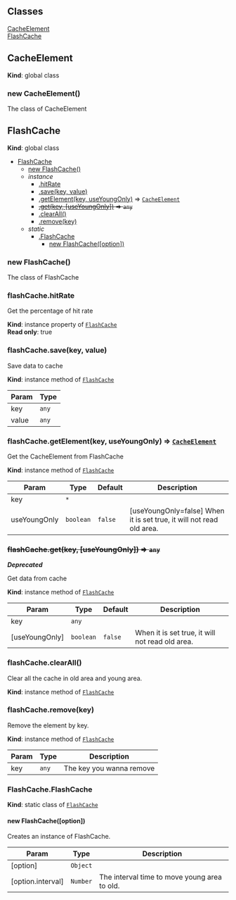 ## Classes

<dl>
<dt><a href="#CacheElement">CacheElement</a></dt>
<dd></dd>
<dt><a href="#FlashCache">FlashCache</a></dt>
<dd></dd>
</dl>

<a name="CacheElement"></a>

## CacheElement
**Kind**: global class  
<a name="new_CacheElement_new"></a>

### new CacheElement()
The class of CacheElement

<a name="FlashCache"></a>

## FlashCache
**Kind**: global class  

* [FlashCache](#FlashCache)
    * [new FlashCache()](#new_FlashCache_new)
    * _instance_
        * [.hitRate](#FlashCache+hitRate)
        * [.save(key, value)](#FlashCache+save)
        * [.getElement(key, useYoungOnly)](#FlashCache+getElement) ⇒ [<code>CacheElement</code>](#CacheElement)
        * ~~[.get(key, [useYoungOnly])](#FlashCache+get) ⇒ <code>any</code>~~
        * [.clearAll()](#FlashCache+clearAll)
        * [.remove(key)](#FlashCache+remove)
    * _static_
        * [.FlashCache](#FlashCache.FlashCache)
            * [new FlashCache([option])](#new_FlashCache.FlashCache_new)

<a name="new_FlashCache_new"></a>

### new FlashCache()
The class of FlashCache

<a name="FlashCache+hitRate"></a>

### flashCache.hitRate
Get the percentage of hit rate

**Kind**: instance property of [<code>FlashCache</code>](#FlashCache)  
**Read only**: true  
<a name="FlashCache+save"></a>

### flashCache.save(key, value)
Save data to cache

**Kind**: instance method of [<code>FlashCache</code>](#FlashCache)  

| Param | Type |
| --- | --- |
| key | <code>any</code> | 
| value | <code>any</code> | 

<a name="FlashCache+getElement"></a>

### flashCache.getElement(key, useYoungOnly) ⇒ [<code>CacheElement</code>](#CacheElement)
Get the CacheElement from FlashCache

**Kind**: instance method of [<code>FlashCache</code>](#FlashCache)  

| Param | Type | Default | Description |
| --- | --- | --- | --- |
| key | <code>\*</code> |  |  |
| useYoungOnly | <code>boolean</code> | <code>false</code> | [useYoungOnly=false] When it is set true, it will not read old area. |

<a name="FlashCache+get"></a>

### ~~flashCache.get(key, [useYoungOnly]) ⇒ <code>any</code>~~
***Deprecated***

Get data from cache

**Kind**: instance method of [<code>FlashCache</code>](#FlashCache)  

| Param | Type | Default | Description |
| --- | --- | --- | --- |
| key | <code>any</code> |  |  |
| [useYoungOnly] | <code>boolean</code> | <code>false</code> | When it is set true, it will not read old area. |

<a name="FlashCache+clearAll"></a>

### flashCache.clearAll()
Clear all the cache in old area and young area.

**Kind**: instance method of [<code>FlashCache</code>](#FlashCache)  
<a name="FlashCache+remove"></a>

### flashCache.remove(key)
Remove the element by key.

**Kind**: instance method of [<code>FlashCache</code>](#FlashCache)  

| Param | Type | Description |
| --- | --- | --- |
| key | <code>any</code> | The key you wanna remove |

<a name="FlashCache.FlashCache"></a>

### FlashCache.FlashCache
**Kind**: static class of [<code>FlashCache</code>](#FlashCache)  
<a name="new_FlashCache.FlashCache_new"></a>

#### new FlashCache([option])
Creates an instance of FlashCache.


| Param | Type | Description |
| --- | --- | --- |
| [option] | <code>Object</code> |  |
| [option.interval] | <code>Number</code> | The interval time to move young area to old. |

